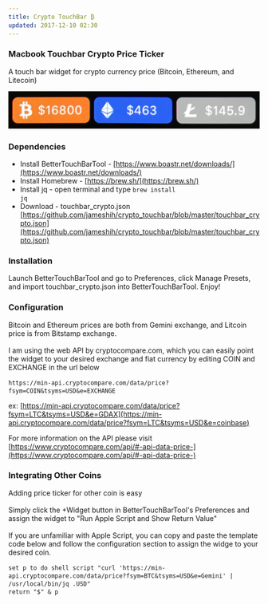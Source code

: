 ```yaml
---
title: Crypto TouchBar ₿
updated: 2017-12-10 02:30
---
```


### Macbook Touchbar Crypto Price Ticker

A touch bar widget for crypto currency price (Bitcoin, Ethereum, and Litecoin)

![b](https://github.com/jameshih/crypto_touchbar/blob/master/banner.JPG?raw=true)

### Dependencies

- Install BetterTouchBarTool - [https://www.boastr.net/downloads/](https://www.boastr.net/downloads/)
- Install Homebrew - [https://brew.sh/](https://brew.sh/)
- Install jq - open terminal and type <code>brew install jq</code>
- Download - touchbar_crypto.json [https://github.com/jameshih/crypto_touchbar/blob/master/touchbar_crypto.json](https://github.com/jameshih/crypto_touchbar/blob/master/touchbar_crypto.json)

### Installation

Launch BetterTouchBarTool and go to Preferences, click Manage Presets, and import touchbar_crypto.json into BetterTouchBarTool. Enjoy!

### Configuration

Bitcoin and Ethereum prices are both from Gemini exchange, and Litcoin price is from Bitstamp exchange.
<br>
<br>
I am using the web API by cryptocompare.com, which you can easily point the widget to your desired exchange and fiat currency by editing COIN and EXCHANGE in the url below

```
https://min-api.cryptocompare.com/data/price?fsym=COIN&tsyms=USD&e=EXCHANGE
```

ex: [https://min-api.cryptocompare.com/data/price?fsym=LTC&tsyms=USD&e=GDAX](https://min-api.cryptocompare.com/data/price?fsym=LTC&tsyms=USD&e=coinbase)

For more information on the API please visit [https://www.cryptocompare.com/api/#-api-data-price-](https://www.cryptocompare.com/api/#-api-data-price-)

### Integrating Other Coins

Adding price ticker for other coin is easy
<br>
<br>
Simply click the +Widget button in BetterTouchBarTool's Preferences and assign the widget to "Run Apple Script and Show Return Value"
<br>
<br>
If you are unfamiliar with Apple Script, you can copy and paste the template code below and follow the configuration section to assign the widge to your desired coin.

```
set p to do shell script "curl 'https://min-api.cryptocompare.com/data/price?fsym=BTC&tsyms=USD&e=Gemini' | /usr/local/bin/jq .USD"
return "$" & p
```
